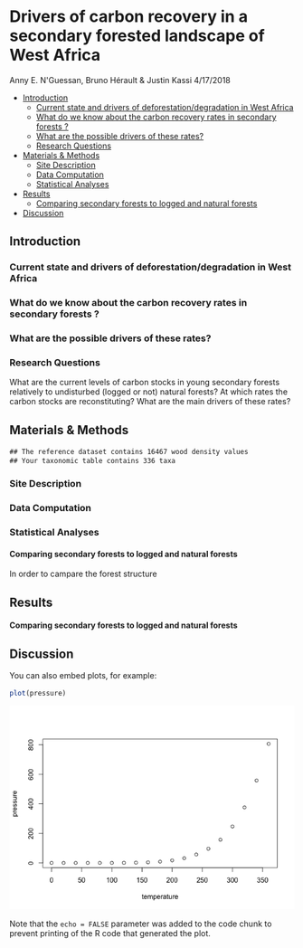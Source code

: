 Drivers of carbon recovery in a secondary forested landscape of West Africa
================
Anny E. N'Guessan, Bruno Hérault & Justin Kassi
4/17/2018

-   [Introduction](#introduction)
    -   [Current state and drivers of deforestation/degradation in West Africa](#current-state-and-drivers-of-deforestationdegradation-in-west-africa)
    -   [What do we know about the carbon recovery rates in secondary forests ?](#what-do-we-know-about-the-carbon-recovery-rates-in-secondary-forests)
    -   [What are the possible drivers of these rates?](#what-are-the-possible-drivers-of-these-rates)
    -   [Research Questions](#research-questions)
-   [Materials & Methods](#materials-methods)
    -   [Site Description](#site-description)
    -   [Data Computation](#data-computation)
    -   [Statistical Analyses](#statistical-analyses)
-   [Results](#results)
    -   [Comparing secondary forests to logged and natural forests](#comparing-secondary-forests-to-logged-and-natural-forests-1)
-   [Discussion](#discussion)

Introduction
------------

### Current state and drivers of deforestation/degradation in West Africa

### What do we know about the carbon recovery rates in secondary forests ?

### What are the possible drivers of these rates?

### Research Questions

What are the current levels of carbon stocks in young secondary forests relatively to undisturbed (logged or not) natural forests? At which rates the carbon stocks are reconstituting? What are the main drivers of these rates?

Materials & Methods
-------------------

    ## The reference dataset contains 16467 wood density values 
    ## Your taxonomic table contains 336 taxa

### Site Description

### Data Computation

### Statistical Analyses

#### Comparing secondary forests to logged and natural forests

In order to campare the forest structure

Results
-------

#### Comparing secondary forests to logged and natural forests

Discussion
----------

You can also embed plots, for example:

``` r
plot(pressure)
```

![](Carbon_files/figure-markdown_github/pressure-1.png)

Note that the `echo = FALSE` parameter was added to the code chunk to prevent printing of the R code that generated the plot.
